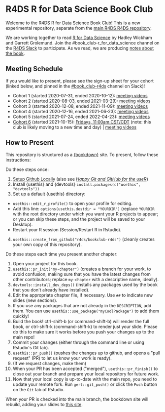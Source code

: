 # R4DS R for Data Science Book Club

Welcome to the R4DS R for Data Science Book Club!
This is a new experimental repository, separate from the [main R4DS R4DS repository](https://github.com/r4ds/bookclub-R_for_Data_Science).

We are working together to read [R for Data Science](https://r4ds.had.co.nz/) by Hadley Wickham and Garrett Grolemund.
Join the #book_club-r_for_data_science channel on the [R4DS Slack](https://r4ds.io/join) to participate.
As we read, we are producing [notes about the book](https://r4ds.github.io/bookclub-r4ds/).

## Meeting Schedule

If you would like to present, please see the sign-up sheet for your cohort (linked below, and pinned in the [#book_club-r4ds](https://rfordatascience.slack.com/archives/C012VLJ0KRB) channel on Slack)!

- Cohort 1 (started 2020-07-31, ended 2020-10-12): [meeting videos](https://youtube.com/playlist?list=PL3x6DOfs2NGgUOBkwtRJQW0hDWCwdzboM)
- Cohort 2 (started 2020-08-03, ended 2021-03-29): [meeting videos](https://www.youtube.com/playlist?list=PL3x6DOfs2NGglHEO3WBEaxiEZ0_ZiwZJi)
- Cohort 3 (started 2020-12-08, ended 2021-11-09): [meeting videos](https://www.youtube.com/playlist?list=PL3x6DOfs2NGiiKcrDqW4m9qhlpbiQ7HCt)
- Cohort 4 (started 2020-12-16, ended 2021-06-23): [meeting videos](https://www.youtube.com/playlist?list=PL3x6DOfs2NGjtn1_4BSX99R5wrLjK7XvY)
- Cohort 5 (started 2021-07-24, ended 2022-04-23): [meeting videos](https://www.youtube.com/playlist?list=PL3x6DOfs2NGjk1sPsrn2CazGiel0yZrhc)
- [Cohort 6](https://docs.google.com/spreadsheets/d/1zy2nXNkvcdqWuF8rQ5ApWRkVQG_UJt0azu3h_mEnY2E/edit#gid=0) (started 2021-10-15): [Fridays, 11:00am CST/CDT](https://www.timeanddate.com/worldclock/converter.html?iso=20220527T160000&p1=24) (note: this club is likely moving to a new time and day) | [meeting videos](https://www.youtube.com/playlist?list=PL3x6DOfs2NGiYnQdq8mgMBeob3YONUWRM)



## How to Present

This repository is structured as a [{bookdown}](https://CRAN.R-project.org/package=bookdown) site.
To present, follow these instructions:

Do these steps once:

1. [Setup Github Locally](https://www.youtube.com/watch?v=hNUNPkoledI) (also see [_Happy Git and GitHub for the useR_](https://happygitwithr.com/github-acct.html))
2. Install {usethis} and {devtools} `install.packages(c("usethis", "devtools"))`
3. Set up a default {usethis} directory:
  - `usethis::edit_r_profile()` to open your profile for editing.
  - Add this line: `options(usethis.destdir = "YOURDIR")` (replace `YOURDIR` with the root directory under which you want your R projects to appear; or you can skip these steps, and the project will be saved to your Desktop).
  - Restart your R session (Session/Restart R in Rstudio).
4. `usethis::create_from_github("r4ds/bookclub-r4ds")` (cleanly creates your own copy of this repository).

Do these steps each time you present another chapter:

1. Open your project for this book.
2. `usethis::pr_init("my-chapter")` (creates a branch for your work, to avoid confusion, making sure that you have the latest changes from other contributors; replace `my-chapter` with a descriptive name, ideally).
3. `devtools::install_dev_deps()` (installs any packages used by the book that you don't already have installed).
4. Edit the appropriate chapter file, if necessary. Use `##` to indicate new slides (new sections).
5. If you use any packages that are not already in the `DESCRIPTION`, add them. You can use `usethis::use_package("myCoolPackage")` to add them quickly!
6. Build the book! ctrl-shift-b (or command-shift-b) will render the full book, or ctrl-shift-k (command-shift-k) to render just your slide. Please do this to make sure it works before you push your changes up to the main repo!
7. Commit your changes (either through the command line or using Rstudio's Git tab).
8. `usethis::pr_push()` (pushes the changes up to github, and opens a "pull request" (PR) to let us know your work is ready).
9. (If we request changes, make them)
10. When your PR has been accepted ("merged"), `usethis::pr_finish()` to close out your branch and prepare your local repository for future work.
11. Now that your local copy is up-to-date with the main repo, you need to update your remote fork. Run `gert::git_push()` or click the `Push` button on the `Git` tab of Rstudio.

When your PR is checked into the main branch, the bookdown site will rebuild, adding your slides to [this site](https://r4ds.io/r4ds).
